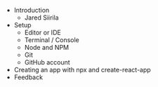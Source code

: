 - Introduction
    - Jared Siirila
- Setup
    - Editor or IDE
    - Terminal / Console
    - Node and NPM
    - Git
    - GitHub account
- Creating an app with npx and create-react-app
- Feedback
